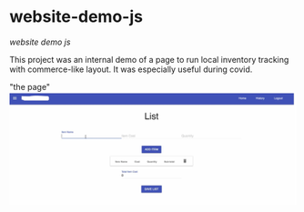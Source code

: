 # website-demo-js
*website demo js*

This project was an internal demo of a page to run local inventory tracking with commerce-like layout. It was especially useful during covid.

"the page"
![the example page](https://github.com/popCoffee/website-demo-js/blob/main/page_front_.JPG)
